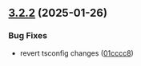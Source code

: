 ## [3.2.2](https://github.com/TogetherCrew/mongo-lib/compare/v3.2.1...v3.2.2) (2025-01-26)


### Bug Fixes

* revert tsconfig changes ([01cccc8](https://github.com/TogetherCrew/mongo-lib/commit/01cccc803e96d7ebb4a89f32015e0b1459b64c06))
